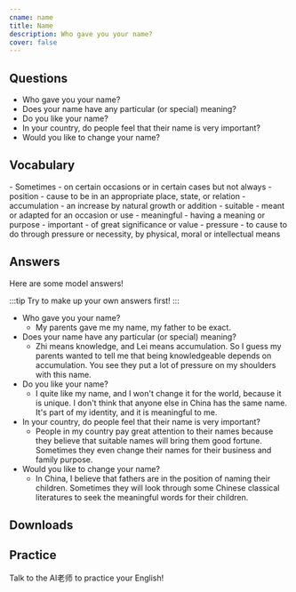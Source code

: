 ```yaml
---
cname: name
title: Name
description: Who gave you your name?
cover: false
---
```

<banner></banner>

## Questions

- Who gave you your name?
- Does your name have any particular (or special) meaning?
- Do you like your name?
- In your country, do people feel that their name is very important?
- Would you like to change your name?

## Vocabulary

<vocab-list>
- Sometimes
  - on certain occasions or in certain cases but not always
- position
  - cause to be in an appropriate place, state, or relation  
- accumulation
  - an increase by natural growth or addition  
- suitable
  - meant or adapted for an occasion or use
- meaningful
  - having a meaning or purpose
- important
  - of great significance or value
- pressure
  - to cause to do through pressure or necessity, by physical, moral or intellectual means

<!-- blank -->

</vocab-list>

## Answers
Here are some model answers!

:::tip
Try to make up your own answers first!
:::

- Who gave you your name?
  - My parents gave me my name, my father to be exact.
- Does your name have any particular (or special) meaning?
  - Zhi means knowledge, and Lei means accumulation. So I guess my parents wanted to tell me that being knowledgeable depends on accumulation. You see they put a lot of pressure on my shoulders with this name.
- Do you like your name?
  - I quite like my name, and I won&#39;t change it for the world, because it is unique. I don&#39;t think that anyone else in China has the same name. It&#39;s part of my identity, and it is meaningful to me.
- In your country, do people feel that their name is very important?
  - People in my country pay great attention to their names because they believe that suitable names will bring them good fortune. Sometimes they even change their names for their business and family purpose.
- Would you like to change your name?
  - In China, I believe that fathers are in the position of naming their children. Sometimes they will look through some Chinese classical literatures to seek the meaningful words for their children.

## Downloads
<downloads></downloads>

## Practice
Talk to the AI老师 to practice your English!
<qrfooter></qrfooter>




